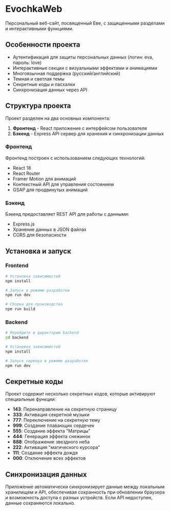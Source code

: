 # EvochkaWeb

Персональный веб-сайт, посвященный Еве, с защищенными разделами и интерактивными функциями.

## Особенности проекта

- Аутентификация для защиты персональных данных (логин: eva, пароль: love)
- Интерактивные секции с визуальными эффектами и анимациями
- Многоязычная поддержка (русский/английский)
- Темная и светлая темы
- Секретные коды и пасхалки
- Синхронизация данных через API

## Структура проекта

Проект разделен на два основных компонента:

1. **Фронтенд** - React приложение с интерфейсом пользователя
2. **Бэкенд** - Express API сервер для хранения и синхронизации данных

### Фронтенд

Фронтенд построен с использованием следующих технологий:

- React 18
- React Router
- Framer Motion для анимаций
- Контекстный API для управления состоянием
- GSAP для продвинутых анимаций

### Бэкенд

Бэкенд предоставляет REST API для работы с данными:

- Express.js
- Хранение данных в JSON файлах
- CORS для безопасности

## Установка и запуск

### Frontend

```bash
# Установка зависимостей
npm install

# Запуск в режиме разработки
npm run dev

# Сборка для производства
npm run build
```

### Backend

```bash
# Перейдите в директорию backend
cd backend

# Установка зависимостей
npm install

# Запуск сервера в режиме разработки
npm run dev
```

## Секретные коды

Проект содержит несколько секретных кодов, которые активируют специальные функции:

- **143**: Перенаправление на секретную страницу
- **333**: Активация секретной музыки
- **777**: Переключение на секретную тему
- **999**: Создание плавающих сердечек
- **555**: Создание эффекта "Матрицы"
- **444**: Генерация эффекта снежинок
- **888**: Отображение звездного неба
- **222**: Активация "магического курсора"
- **111**: Создание эффекта дождя
- **000**: Отключение всех эффектов

## Синхронизация данных

Приложение автоматически синхронизирует данные между локальным хранилищем и API, обеспечивая сохранность при обновлении браузера и возможность доступа с разных устройств. Если API недоступен, данные сохраняются локально.

